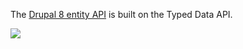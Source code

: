 The [Drupal 8 entity API](http://drupal.org/node/1795854) is built on the Typed Data API.

[![](/files/typeddata.png)](https://www.dropbox.com/s/y7jmacjk47ysdu6/typeddata.svg?dl=0&raw=1)
